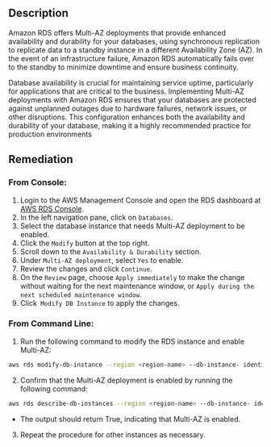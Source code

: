 ## Description

Amazon RDS offers Multi-AZ deployments that provide enhanced availability and durability for your databases, using synchronous replication to replicate data to a standby instance in a different Availability Zone (AZ). In the event of an infrastructure failure, Amazon RDS automatically fails over to the standby to minimize downtime and ensure business continuity.

Database availability is crucial for maintaining service uptime, particularly for applications that are critical to the business. Implementing Multi-AZ deployments with Amazon RDS ensures that your databases are protected against unplanned outages due to hardware failures, network issues, or other disruptions. This configuration enhances both the availability and durability of your database, making it a highly recommended practice for production environments

## Remediation

### From Console:

1. Login to the AWS Management Console and open the RDS dashboard at [AWS RDS Console](https://us-east-1.console.aws.amazon.com/rds?region=us-east-1).
2. In the left navigation pane, click on `Databases`.
3. Select the database instance that needs Multi-AZ deployment to be enabled.
4. Click the `Modify` button at the top right.
5. Scroll down to the `Availability & Durability` section.
6. Under `Multi-AZ deployment`, select `Yes` to enable.
7. Review the changes and click `Continue`.
8. On the `Review` page, choose `Apply immediately` to make the change without waiting for the next maintenance window, or `Apply during the next scheduled maintenance window`.
9. Click` Modify DB Instance` to apply the changes.

### From Command Line:

1. Run the following command to modify the RDS instance and enable Multi-AZ:

```bash
aws rds modify-db-instance --region <region-name> --db-instance- identifier <db-name> --multi-az --apply-immediately
```

2. Confirm that the Multi-AZ deployment is enabled by running the following command:

```bash
aws rds describe-db-instances --region <region-name> --db-instance- identifier <db-name> --query 'DBInstances[*].MultiAZ'
```

- The output should return True, indicating that Multi-AZ is enabled.

3. Repeat the procedure for other instances as necessary.